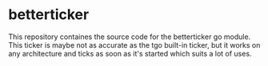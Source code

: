 # betterticker
This repository containes the source code for the betterticker go module. This ticker is maybe not as accurate as the tgo built-in ticker, but it works on any architecture and ticks as soon as it's started which suits a lot of uses.
